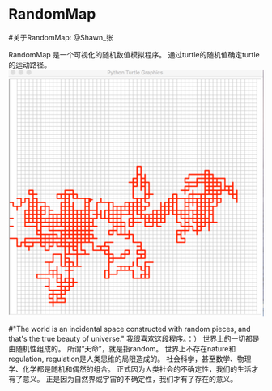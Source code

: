 # RandomMap
#关于RandomMap:
@Shawn_张

RandomMap 是一个可视化的随机数值模拟程序。
通过turtle的随机值确定turtle的运动路径。
![image](https://github.com/xiaoranzhang/RandomMap/raw/master/re/3x.png)

#"The world is an incidental space constructed with random pieces, and that's the true beauty of universe."
我很喜欢这段程序。：）
世界上的一切都是由随机性组成的。
所谓“天命”，就是指random。
世界上不存在nature和regulation, regulation是人类思维的局限造成的。
社会科学，甚至数学、物理学、化学都是随机和偶然的组合。
正式因为人类社会的不确定性，我们的生活才有了意义。
正是因为自然界或宇宙的不确定性，我们才有了存在的意义。



